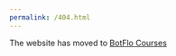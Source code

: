```yaml
---
permalink: /404.html
---
```


The website has moved to [BotFlo Courses](https://courses.botflo.com)

